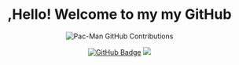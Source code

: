 <h1 align="center">,Hello! Welcome to my my GitHub</h1>

<p align="center">
  <img src="https://github.com/Mohsin32525/yourusername/blob/main/pacman-contributions.svg" alt="Pac-Man GitHub Contributions" />
</p>

<p align="center">
  <a href="https://github.com/Mohsin32525"><img src="https://img.shields.io/github/followers/Mohsin32525?label=Follow&style=social" alt="GitHub Badge"></a>
  <a href="bhatjones@gmail.com"><img src="https://img.shields.io/badge/email-Contact-yellow?style=flat&logo=gmail"></a>
</p>
